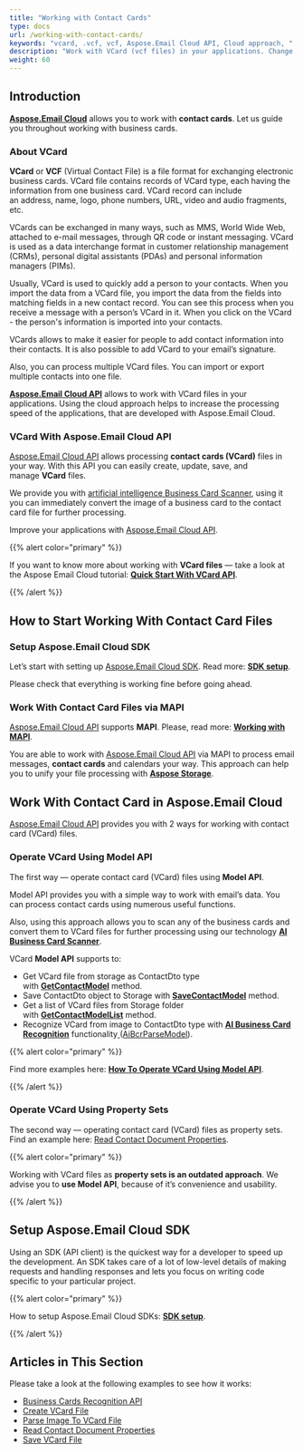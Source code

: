 ```yaml
---
title: "Working with Contact Cards"
type: docs
url: /working-with-contact-cards/
keywords: "vcard, .vcf, vcf, Aspose.Email Cloud API, Cloud approach, "
description: "Work with VCard (vcf files) in your applications. Change VCard format,  import vcf to outlook, parse business card to VCard with AI, work with vcf contacts."
weight: 60
---
```


## **Introduction**
[**Aspose.Email Cloud**](https://products.aspose.cloud/email/family) allows you to work with **contact cards**. Let us guide you throughout working with business cards.
### **About VCard**
**VCard** or **VCF** (Virtual Contact File) is a file format for exchanging electronic business cards. VCard file contains records of VCard type, each having the information from one business card. VCard record can include an address, name, logo, phone numbers, URL, video and audio fragments, etc. 

VCards can be exchanged in many ways, such as MMS, World Wide Web, attached to e-mail messages, through QR code or instant messaging. VCard is used as a data interchange format in customer relationship management (CRMs), personal digital assistants (PDAs) and personal information managers (PIMs). 

Usually, VCard is used to quickly add a person to your contacts. When you import the data from a VCard file, you import the data from the fields into matching fields in a new contact record. You can see this process when you receive a message with a person’s VCard in it. When you click on the VCard - the person's information is imported into your contacts. 

VCards allows to make it easier for people to add contact information into their contacts. It is also possible to add VCard to your email’s signature. 

Also, you can process multiple VCard files. You can import or export multiple contacts into one file. 

[**Aspose.Email Cloud API**](https://products.aspose.cloud/email/family) allows to work with VCard files in your applications. Using the cloud approach helps to increase the processing speed of the applications, that are developed with Aspose.Email Cloud.


### **VCard With Aspose.Email Cloud API**
[Aspose.Email Cloud API](https://products.aspose.cloud/email/family) allows processing **contact cards (VCard)** files in your way. With this API you can easily create, update, save, and manage **VCard** files.

We provide you with [artificial intelligence Business Card Scanner](https://wiki.lutsk.dynabic.com/Aspose%20Email/Aspose.Email%20for%20Cloud/Aspose.Email%20for%20Cloud%20-%20Documentation%20improvements/Getting%20started/1.%20Overview/1.%20Key%20features%20/BCR/), using it you can immediately convert the image of a business card to the contact card file for further processing.

Improve your applications with [Aspose.Email Cloud API](https://products.aspose.cloud/email/family).

{{% alert color="primary" %}} 

If you want to know more about working with **VCard files** — take a look at the Aspose Email Cloud tutorial: [**Quick Start With VCard API**](/emailcloud/quick-start-with-vcard-api/).

{{% /alert %}} 


## **How to Start Working With Contact Card Files**
### **Setup Aspose.Email Cloud SDK**
Let’s start with setting up [Aspose.Email Cloud SDK](https://products.aspose.cloud/email/family). Read more: [**SDK setup**](/emailcloud/sdk-setup/).

Please check that everything is working fine before going ahead.
### **Work With Contact Card Files via MAPI**
[Aspose.Email Cloud API](https://products.aspose.cloud/email/family) supports **MAPI**. Please, read more: [**Working with MAPI**](/emailcloud/working-with-mapi/).

You are able to work with [Aspose.Email Cloud API](https://products.aspose.cloud/email/family) via MAPI to process email messages, **contact cards** and calendars your way. This approach can help you to unify your file processing with [**Aspose Storage**](https://dashboard.aspose.cloud/#/storages).


## **Work With Contact Card in Aspose.Email Cloud**
[Aspose.Email Cloud API](https://products.aspose.cloud/email/family) provides you with 2 ways for working with contact card (VCard) files.
### **Operate VCard Using Model API**
The first way — operate contact card (VCard) files using **Model API**. 

Model API provides you with a simple way to work with email’s data. You can process contact cards using numerous useful functions.

Also, using this approach allows you to scan any of the business cards and convert them to VCard files for further processing using our technology [**AI Business Card Scanner**](https://wiki.lutsk.dynabic.com/Aspose%20Email/Aspose.Email%20for%20Cloud/Aspose.Email%20for%20Cloud%20-%20Documentation%20improvements/Getting%20started/1.%20Overview/1.%20Key%20features%20/BCR/).

VCard **Model API** supports to:

- Get VCard file from storage as ContactDto type with [**GetContactModel**](https://github.com/aspose-email-cloud/aspose-email-cloud-dotnet/blob/master/docs/EmailApi.md#GetContactModel) method.
- Save ContactDto object to Storage with [**SaveContactModel**](https://github.com/aspose-email-cloud/aspose-email-cloud-dotnet/blob/master/docs/EmailApi.md#SaveContactModel) method.
- Get a list of VCard files from Storage folder with [**GetContactModelList**](https://github.com/aspose-email-cloud/aspose-email-cloud-dotnet/blob/master/docs/EmailApi.md#GetContactModelList) method.
- Recognize VCard from image to ContactDto type with [**AI Business Card Recognition**](https://wiki.lutsk.dynabic.com/Aspose%20Email/Aspose.Email%20for%20Cloud/Aspose.Email%20for%20Cloud%20-%20Documentation%20improvements/Getting%20started/1.%20Overview/1.%20Key%20features%20/BCR/) functionality[ ](https://wiki.lutsk.dynabic.com/Aspose%20Email/Aspose.Email%20for%20Cloud/Aspose.Email%20for%20Cloud%20-%20Documentation%20improvements/Getting%20started/1.%20Overview/1.%20Key%20features%20/BCR/)([AiBcrParseModel](https://github.com/aspose-email-cloud/aspose-email-cloud-dotnet/blob/master/docs/EmailApi.md#AiBcrParseModel)).



{{% alert color="primary" %}} 

Find more examples here: [**How To Operate VCard Using Model API**](/emailcloud/how-to-operate-vcard-using-model-api/).

{{% /alert %}} 
### **Operate VCard Using Property Sets**
The second way — operating contact card (VCard) files as property sets. Find an example here: [Read Contact Document Properties](/emailcloud/read-contact-document-properties/).

{{% alert color="primary" %}} 

Working with VCard files as **property sets is an outdated approach**. We advise you to **use Model API**, because of it’s convenience and usability.

{{% /alert %}} 


## **Setup Aspose.Email Cloud SDK**
Using an SDK (API client) is the quickest way for a developer to speed up the development. An SDK takes care of a lot of low-level details of making requests and handling responses and lets you focus on writing code specific to your particular project.

{{% alert color="primary" %}} 

How to setup Aspose.Email Cloud SDKs: [**SDK setup**](/emailcloud/sdk-setup/).

{{% /alert %}} 


## **Articles in This Section**
Please take a look at the following examples to see how it works:

- [Business Cards Recognition API](/emailcloud/business-cards-recognition-api/)
- [Create VCard File](/emailcloud/create-vcard-file/)
- [Parse Image To VCard File](/emailcloud/parse-image-to-vcard-file/)
- [Read Contact Document Properties](/emailcloud/read-contact-document-properties/)
- [Save VCard File](/emailcloud/save-vcard-file/)
